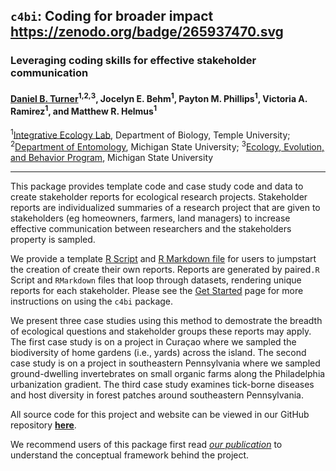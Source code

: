 ## `c4bi`: Coding for broader impact https://zenodo.org/badge/265937470.svg
### Leveraging coding skills for effective stakeholder communication
#### [Daniel B. Turner](https://dbturner.github.io/)<sup>1,</sup><sup>2,</sup><sup>3</sup>, Jocelyn E. Behm<sup>1</sup>, Payton M. Phillips<sup>1</sup>, Victoria A. Ramirez<sup>1</sup>, and Matthew R. Helmus<sup>1</sup>
<sup>1</sup>[Integrative Ecology Lab](https://www.iecolab.org "iEcoLab Homepage"), Department of Biology, Temple University;
<sup>2</sup>[Department of Entomology](https://www.canr.msu.edu/ent/), Michigan State University;
<sup>3</sup>[Ecology, Evolution, and Behavior Program](https://eeb.msu.edu/), Michigan State University

<hr>
This package provides template code and case study code and data to create stakeholder reports for ecological research projects.  Stakeholder reports are individualized summaries of a research project that are given to stakeholders (eg homeowners, farmers, land managers) to increase effective communication between researchers and the stakeholders property is sampled.  

We provide a template [R Script](https://github.com/dbturner/c4bi/blob/main/report_code/template/template_rScript.R) and [R Markdown file](https://github.com/dbturner/c4bi/blob/main/report_code/template/template_rmd.Rmd) for users to jumpstart the creation of create their own reports. Reports are generated by paired`.R` Script and `RMarkdown` files that loop through datasets, rendering unique reports for each stakeholder. Please see the [Get Started](https://dbturner.github.io/c4bi/articles/c4bi.html) page for more instructions on using the `c4bi` package.  


We present three case studies using this method to demostrate the breadth of ecological questions and stakeholder groups these reports may apply. The first case study is on a project in Curaçao where we sampled the biodiversity of home gardens (i.e., yards) across the island. The second case study is on a project in southeastern Pennsylvania where we sampled ground-dwelling invertebrates on small organic farms along the Philadelphia urbanization gradient. The third case study examines tick-borne diseases and host diversity in forest patches around southeastern Pennsylvania.

All source code for this project and website can be viewed in our GitHub repository **[here](https://github.com/dbturner/c4bi)**.

We recommend users of this package first read [_our publication_](#citation) to understand the conceptual framework behind the project.
